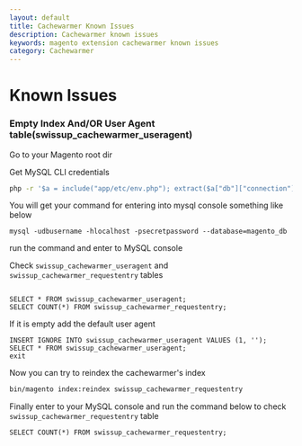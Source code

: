 ```yaml
---
layout: default
title: Cachewarmer Known Issues
description: Cachewarmer known issues
keywords: magento extension cachewarmer known issues
category: Cachewarmer
---
```


# Known Issues

### Empty Index And/OR User Agent table(swissup_cachewarmer_useragent)

Go to your Magento root dir

Get MySQL CLI credentials

```bash
php -r '$a = include("app/etc/env.php"); extract($a["db"]["connection"]["default"]); echo "mysql -u$username -h$host -p$password --database=$dbname\n";'
```
You will get your command for entering into mysql console something like below

```
mysql -udbusername -hlocalhost -psecretpassword --database=magento_db
```

run the command and enter to MySQL console

Check `swissup_cachewarmer_useragent` and `swissup_cachewarmer_requestentry` tables

```mysql

SELECT * FROM swissup_cachewarmer_useragent;
SELECT COUNT(*) FROM swissup_cachewarmer_requestentry;
```

If it is empty add the default user agent

```mysql
INSERT IGNORE INTO swissup_cachewarmer_useragent VALUES (1, '');
SELECT * FROM swissup_cachewarmer_useragent;
exit
```

Now you can try to reindex the cachewarmer's index

```bash
bin/magento index:reindex swissup_cachewarmer_requestentry
```

Finally enter to your MySQL console and run the command below to check `swissup_cachewarmer_requestentry` table
```mysql
SELECT COUNT(*) FROM swissup_cachewarmer_requestentry;
```